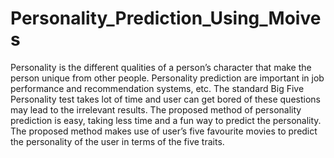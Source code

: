 # Personality_Prediction_Using_Moives
Personality is the different qualities of a person’s character that make the person unique from other people. Personality prediction are important in job performance and recommendation systems, etc. The standard Big Five Personality test takes lot of time and user can get bored of these questions may lead to the irrelevant results. The proposed method of personality prediction is easy, taking less time and a fun way to predict the personality. The proposed method makes use of user’s five favourite movies to predict the personality of the user in terms of the five traits.

